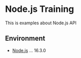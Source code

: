 # Node.js Training

This is examples about Node.js API

## Environment

- [Node.js](https://nodejs.org/dist/latest-v16.x/docs/api/) ... 16.3.0